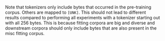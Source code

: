 Note that tokenizers only include bytes that occurred in the pre-training corpus. Others are mapped to `[UNK]`. 
This should not lead to different results compared to performing all experiments with a tokenizer starting out with all 256 bytes. 
This is because fitting corpora are big and diverse and downstream corpora should only include bytes that are also present in the misc fitting corpus. 